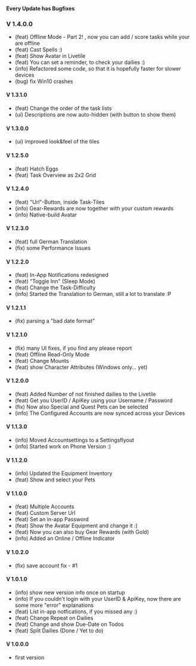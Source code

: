 #### Every Update has Bugfixes

### V 1.4.0.0
- (feat) Offline Mode - Part 2! , now you can add / score tasks while your are offline
- (feat) Cast Spells :)
- (feat) Show Avatar in Livetile
- (feat) You can set a reminder, to check your dailies :)
- (info) Refactored some code, so that it is hopefully faster for slower devices
- (bug) fix Win10 crashes

#### V 1.3.1.0
- (feat) Change the order of the task lists
- (ui) Descriptions are now auto-hidden (with button to show them)

#### V 1.3.0.0
- (ui) improved look&feel of the tiles

#### V 1.2.5.0
- (feat) Hatch Eggs
- (feat) Task Overview as 2x2 Grid 

#### V 1.2.4.0
- (feat) "Url"-Button, inside Task-Tiles
- (info) Gear-Rewards are now together with your custom rewards
- (info) Native-build Avatar

#### V 1.2.3.0
- (feat) full German Translation
- (fix) some Performance Issues

#### V 1.2.2.0
- (feat) In-App Notifications redesigned
- (feat) "Toggle Inn" (Sleep Mode)
- (feat) Change the Task-Difficulty
- (info) Started the Translation to German, still a lot to translate :P

#### V 1.2.1.1
- (fix) parsing a "bad date format" 

#### V 1.2.1.0
- (fix) many UI fixes, if you find any please report
- (feat) Offline Read-Only Mode
- (feat) Change Mounts
- (feat) show Character Attributes (Windows only... yet)

#### V 1.2.0.0
- (feat) Added Number of not finished dailies to the Livetile
- (feat) Get you UserID / ApiKey using your Username / Password
- (fix) Now also Special and Quest Pets can be selected
- (info) The Configured Accounts are now synced across your Devices

#### V 1.1.3.0
- (info) Moved Accountsettings to a Settingsflyout
- (info) Started work on Phone Version :)

#### V 1.1.2.0
- (info) Updated the Equipment Inventory
- (feat) Show and select your Pets

#### V 1.1.0.0
- (feat) Multiple Accounts
- (feat) Custom Server Url
- (feat) Set an in-app Password
- (feat) Show the Avatar Equipment and change it :)
- (feat) Now you can also buy Gear Rewards (with Gold)
- (info) Added an Online / Offline Indicator

#### V 1.0.2.0
- (fix) save account fix - #1

#### V 1.0.1.0
- (info) show new version info once on startup
- (info) If you couldn't login with your UserID & ApiKey, now there are some more "error" explanations
- (feat) List in-app notfications, if you missed any :)
- (feat) Change Repeat on Dailies
- (feat) Change and show Due-Date on Todos
- (feat) Split Dailies (Done / Yet to do)

#### V 1.0.0.0
- first version